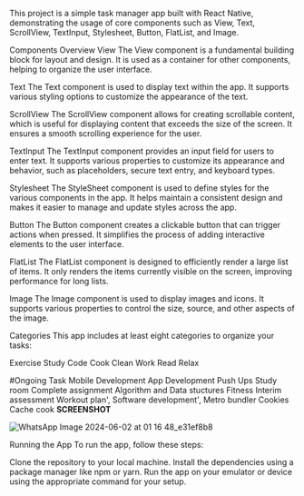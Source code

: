 This project is a simple task manager app built with React Native, demonstrating the usage of core components such as View, Text, ScrollView, TextInput, Stylesheet, Button, FlatList, and Image.

Components Overview View The View component is a fundamental building block for layout and design. It is used as a container for other components, helping to organize the user interface.

Text The Text component is used to display text within the app. It supports various styling options to customize the appearance of the text.

ScrollView The ScrollView component allows for creating scrollable content, which is useful for displaying content that exceeds the size of the screen. It ensures a smooth scrolling experience for the user.

TextInput The TextInput component provides an input field for users to enter text. It supports various properties to customize its appearance and behavior, such as placeholders, secure text entry, and keyboard types.

Stylesheet The StyleSheet component is used to define styles for the various components in the app. It helps maintain a consistent design and makes it easier to manage and update styles across the app.

Button The Button component creates a clickable button that can trigger actions when pressed. It simplifies the process of adding interactive elements to the user interface.

FlatList The FlatList component is designed to efficiently render a large list of items. It only renders the items currently visible on the screen, improving performance for long lists.

Image The Image component is used to display images and icons. It supports various properties to control the size, source, and other aspects of the image.

Categories This app includes at least eight categories to organize your tasks:

Exercise Study Code Cook Clean Work Read Relax

#Ongoing Task Mobile Development App Development Push Ups Study room Complete assignment Algorithm and Data stuctures Fitness Interim assessment Workout plan', Software development', Metro bundler Cookies Cache cook
**SCREENSHOT**

![WhatsApp Image 2024-06-02 at 01 16 48_e31ef8b8](https://github.com/Bansah-Kplorla/rn-assignment3-ID-11144085./assets/170067731/b928913f-136e-49a5-9919-7afa9c995f76)

Running the App To run the app, follow these steps:

Clone the repository to your local machine. Install the dependencies using a package manager like npm or yarn. Run the app on your emulator or device using the appropriate command for your setup.






